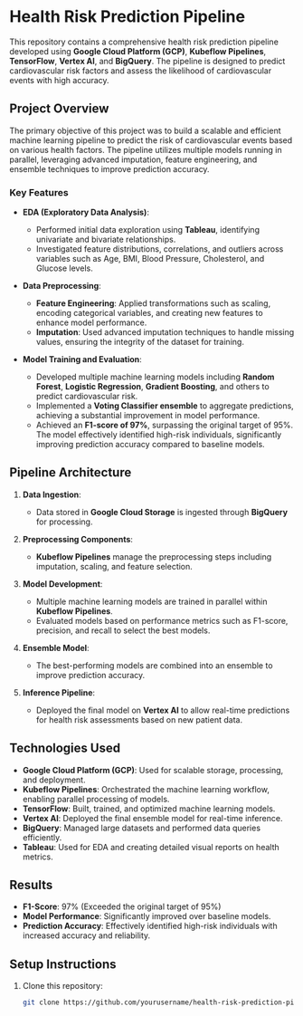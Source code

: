 # Health Risk Prediction Pipeline

This repository contains a comprehensive health risk prediction pipeline developed using **Google Cloud Platform (GCP)**, **Kubeflow Pipelines**, **TensorFlow**, **Vertex AI**, and **BigQuery**. The pipeline is designed to predict cardiovascular risk factors and assess the likelihood of cardiovascular events with high accuracy.

## Project Overview

The primary objective of this project was to build a scalable and efficient machine learning pipeline to predict the risk of cardiovascular events based on various health factors. The pipeline utilizes multiple models running in parallel, leveraging advanced imputation, feature engineering, and ensemble techniques to improve prediction accuracy.

### Key Features

- **EDA (Exploratory Data Analysis)**:
  - Performed initial data exploration using **Tableau**, identifying univariate and bivariate relationships.
  - Investigated feature distributions, correlations, and outliers across variables such as Age, BMI, Blood Pressure, Cholesterol, and Glucose levels.

- **Data Preprocessing**:
  - **Feature Engineering**: Applied transformations such as scaling, encoding categorical variables, and creating new features to enhance model performance.
  - **Imputation**: Used advanced imputation techniques to handle missing values, ensuring the integrity of the dataset for training.

- **Model Training and Evaluation**:
  - Developed multiple machine learning models including **Random Forest**, **Logistic Regression**, **Gradient Boosting**, and others to predict cardiovascular risk.
  - Implemented a **Voting Classifier ensemble** to aggregate predictions, achieving a substantial improvement in model performance.
  - Achieved an **F1-score of 97%**, surpassing the original target of 95%. The model effectively identified high-risk individuals, significantly improving prediction accuracy compared to baseline models.

## Pipeline Architecture

1. **Data Ingestion**:
    - Data stored in **Google Cloud Storage** is ingested through **BigQuery** for processing.
    
2. **Preprocessing Components**:
    - **Kubeflow Pipelines** manage the preprocessing steps including imputation, scaling, and feature selection.
    
3. **Model Development**:
    - Multiple machine learning models are trained in parallel within **Kubeflow Pipelines**.
    - Evaluated models based on performance metrics such as F1-score, precision, and recall to select the best models.
    
4. **Ensemble Model**:
    - The best-performing models are combined into an ensemble to improve prediction accuracy.
    
5. **Inference Pipeline**:
    - Deployed the final model on **Vertex AI** to allow real-time predictions for health risk assessments based on new patient data.

## Technologies Used

- **Google Cloud Platform (GCP)**: Used for scalable storage, processing, and deployment.
- **Kubeflow Pipelines**: Orchestrated the machine learning workflow, enabling parallel processing of models.
- **TensorFlow**: Built, trained, and optimized machine learning models.
- **Vertex AI**: Deployed the final ensemble model for real-time inference.
- **BigQuery**: Managed large datasets and performed data queries efficiently.
- **Tableau**: Used for EDA and creating detailed visual reports on health metrics.

## Results

- **F1-Score**: 97% (Exceeded the original target of 95%)
- **Model Performance**: Significantly improved over baseline models.
- **Prediction Accuracy**: Effectively identified high-risk individuals with increased accuracy and reliability.

## Setup Instructions

1. Clone this repository:
   ```bash
   git clone https://github.com/yourusername/health-risk-prediction-pipeline.git

